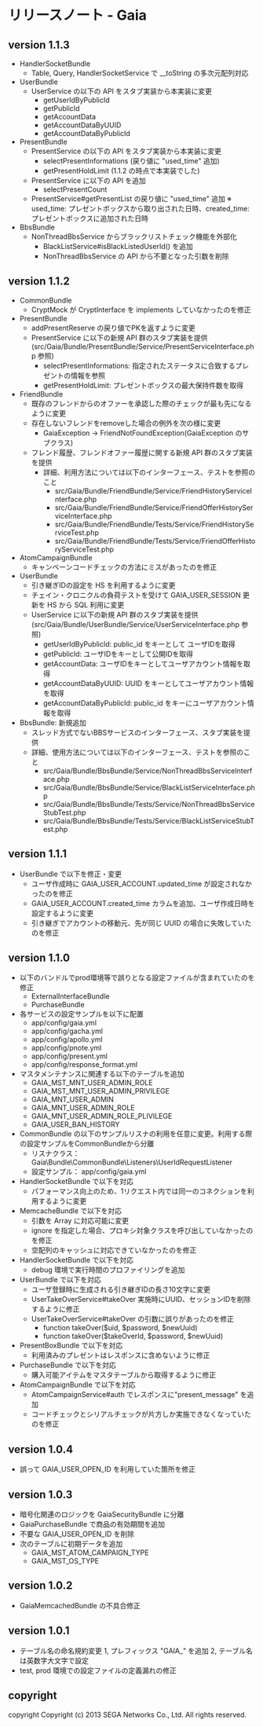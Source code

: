 リリースノート - Gaia
=====================

version 1.1.3
-----------------

* HandlerSocketBundle
    * Table, Query, HandlerSocketService で __toString の多次元配列対応
* UserBundle
    * UserService の以下の API をスタブ実装から本実装に変更
        * getUserIdByPublicId
        * getPublicId
        * getAccountData
        * getAccountDataByUUID
        * getAccountDataByPublicId
* PresentBundle
    * PresentService の以下の API をスタブ実装から本実装に変更
        * selectPresentInformations (戻り値に "used_time" 追加)
        * getPresentHoldLimit (1.1.2 の時点で本実装でした)
    * PresentService に以下の API を追加
        * selectPresentCount
    * PresentService#getPresentList の戻り値に "used_time" 追加 
    ※ used_time: プレゼントボックスから取り出された日時、created_time: プレゼントボックスに追加された日時
* BbsBundle
    * NonThreadBbsService からブラックリストチェック機能を外部化
        * BlackListService#isBlackListedUserId() を追加
        * NonThreadBbsService の API から不要となった引数を削除

version 1.1.2
-----------------

* CommonBundle
    * CryptMock が CryptInterface を implements していなかったのを修正
* PresentBundle
    * addPresentReserve の戻り値でPKを返すように変更
    * PresentService に以下の新規 API 群のスタブ実装を提供(src/Gaia/Bundle/PresentBundle/Service/PresentServiceInterface.php 参照)
        * selectPresentInformations: 指定されたステータスに合致するプレゼントの情報を参照
        * getPresentHoldLimit: プレゼントボックスの最大保持件数を取得
* FriendBundle
    * 既存のフレンドからのオファーを承認した際のチェックが最も先になるように変更
    * 存在しないフレンドをremoveした場合の例外を次の様に変更
        * GaiaException -> FriendNotFoundException(GaiaException のサブクラス)
    * フレンド履歴、フレンドオファー履歴に関する新規 API 群のスタブ実装を提供
        * 詳細、利用方法については以下のインターフェース、テストを参照のこと
            * src/Gaia/Bundle/FriendBundle/Service/FriendHistoryServiceInterface.php
            * src/Gaia/Bundle/FriendBundle/Service/FriendOfferHistoryServiceInterface.php
            * src/Gaia/Bundle/FriendBundle/Tests/Service/FriendHistoryServiceTest.php
            * src/Gaia/Bundle/FriendBundle/Tests/Service/FriendOfferHistoryServiceTest.php
* AtomCampaignBundle
    * キャンペーンコードチェックの方法にミスがあったのを修正
* UserBundle
    * 引き継ぎIDの設定を HS を利用するように変更
    * チェイン・クロニクルの負荷テストを受けて GAIA_USER_SESSION 更新を HS から SQL 利用に変更
    * UserService に以下の新規 API 群のスタブ実装を提供(src/Gaia/Bundle/UserBundle/Service/UserServiceInterface.php 参照)
        * getUserIdByPublicId: public_id をキーとして ユーザIDを取得
        * getPublicId: ユーザIDをキーとして公開IDを取得
        * getAccountData: ユーザIDをキーとしてユーザアカウント情報を取得
        * getAccountDataByUUID: UUID をキーとしてユーザアカウント情報を取得
        * getAccountDataByPublicId: public_id をキーにユーザアカウント情報を取得
* BbsBundle: 新規追加
    * スレッド方式でないBBSサービスのインターフェース、スタブ実装を提供
    * 詳細、使用方法については以下のインターフェース、テストを参照のこと
        * src/Gaia/Bundle/BbsBundle/Service/NonThreadBbsServiceInterface.php
        * src/Gaia/Bundle/BbsBundle/Service/BlackListServiceInterface.php
        * src/Gaia/Bundle/BbsBundle/Tests/Service/NonThreadBbsServiceStubTest.php
        * src/Gaia/Bundle/BbsBundle/Tests/Service/BlackListServiceStubTest.php


version 1.1.1
-----------------

* UserBundle で以下を修正・変更
    * ユーザ作成時に GAIA_USER_ACCOUNT.updated_time が設定されなかったのを修正
    * GAIA_USER_ACCOUNT.created_time カラムを追加、ユーザ作成日時を設定するように変更
    * 引き継ぎでアカウントの移動元、先が同じ UUID の場合に失敗していたのを修正


version 1.1.0
-----------------

* 以下のバンドルでprod環境等で誤りとなる設定ファイルが含まれていたのを修正
    * ExternalInterfaceBundle
    * PurchaseBundle
* 各サービスの設定サンプルを以下に配置
    * app/config/gaia.yml
    * app/config/gacha.yml
    * app/config/apollo.yml
    * app/config/pnote.yml
    * app/config/present.yml
    * app/config/response_format.yml
* マスタメンテナンスに関連する以下のテーブルを追加
    * GAIA_MST_MNT_USER_ADMIN_ROLE
    * GAIA_MST_MNT_USER_ADMIN_PRIVILEGE
    * GAIA_MNT_USER_ADMIN
    * GAIA_MNT_USER_ADMIN_ROLE
    * GAIA_MNT_USER_ADMIN_ROLE_PLIVILEGE
    * GAIA_USER_BAN_HISTORY
* CommonBundle の以下のサンプルリスナの利用を任意に変更。利用する際の設定サンプルをCommonBundleから分離
    * リスナクラス： Gaia\Bundle\CommonBundle\Listeners\UserIdRequestListener
    * 設定サンプル： app/config/gaia.yml
* HandlerSocketBundle で以下を対応
    * パフォーマンス向上のため、1リクエスト内では同一のコネクションを利用するように変更
* MemcacheBundle で以下を対応
    * 引数を Array に対応可能に変更
    * ignore を指定した場合、プロキシ対象クラスを呼び出していなかったのを修正
    * 空配列のキャッシュに対応できていなかったのを修正
* HandlerSocketBundle で以下を対応
    * debug 環境で実行時間のプロファイリングを追加
* UserBundle で以下を対応
    * ユーザ登録時に生成される引き継ぎIDの長さ10文字に変更
    * UserTakeOverService#takeOver 実施時にUUID、セッションIDを削除するように修正
    * UserTakeOverService#takeOver の引数に誤りがあったのを修正
        -    function takeOver($uid, $password, $newUuid)
        +    function takeOver($takeOverId, $password, $newUuid)
* PresentBoxBundle で以下を対応
    * 利用済みのプレゼントはレスポンスに含めないように修正
* PurchaseBundle で以下を対応
    * 購入可能アイテムをマスタテーブルから取得するように修正
* AtomCampaignBundle で以下を対応
    * AtomCampaignService#auth でレスポンスに"present_message" を追加
    * コードチェックとシリアルチェックが片方しか実施できなくなっていたのを修正


version 1.0.4
--------------

* 誤って GAIA_USER_OPEN_ID を利用していた箇所を修正


version 1.0.3
--------------

* 暗号化関連のロジックを GaiaSecurityBundle に分離
* GaiaPurchaseBundle で商品の有効期間を追加
* 不要な GAIA_USER_OPEN_ID を削除
* 次のテーブルに初期データを追加
    * GAIA_MST_ATOM_CAMPAIGN_TYPE
    * GAIA_MST_OS_TYPE


version 1.0.2
--------------

* GaiaMemcachedBundle の不具合修正


version 1.0.1
--------------

* テーブル名の命名規約変更
    1, プレフィックス "GAIA_" を追加
    2, テーブル名は英数字大文字で設定
* test, prod 環境での設定ファイルの定義漏れの修正

copyright
---------

copyright Copyright (c) 2013 SEGA Networks Co., Ltd. All rights reserved.
